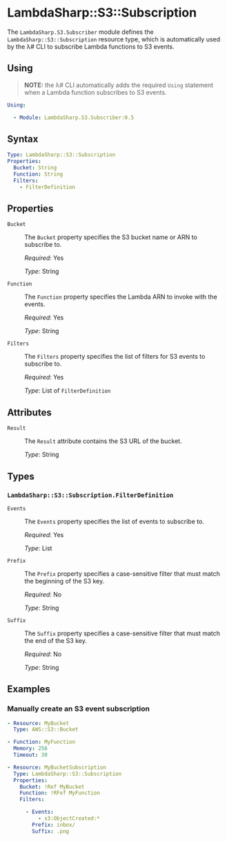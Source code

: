 # LambdaSharp::S3::Subscription

The `LambdaSharp.S3.Subscriber` module defines the `LambdaSharp::S3::Subscription` resource type, which is automatically used by the λ# CLI to subscribe Lambda functions to S3 events.

## Using

> **NOTE:** the λ# CLI automatically adds the required `Using` statement when a Lambda function subscribes to S3 events.

```yaml
Using:

  - Module: LambdaSharp.S3.Subscriber:0.5
```

## Syntax

```yaml
Type: LambdaSharp::S3::Subscription
Properties:
  Bucket: String
  Function: String
  Filters:
    - FilterDefinition
```

## Properties

<dl>

<dt><code>Bucket</code></dt>
<dd>

The <code>Bucket</code> property specifies the S3 bucket name or ARN to subscribe to.

<i>Required</i>: Yes

<i>Type</i>: String
</dd>

<dt><code>Function</code></dt>
<dd>

The <code>Function</code> property specifies the Lambda ARN to invoke with the events.

<i>Required</i>: Yes

<i>Type</i>: String
</dd>

<dt><code>Filters</code></dt>
<dd>

The <code>Filters</code> property specifies the list of filters for S3 events to subscribe to.

<i>Required</i>: Yes

<i>Type</i>: List of <code>FilterDefinition</code>

</dd>

</dl>

## Attributes

<dl>

<dt><code>Result</code></dt>
<dd>

The <code>Result</code> attribute contains the S3 URL of the bucket.

<i>Type</i>: String
</dd>

</dl>

## Types

### `LambdaSharp::S3::Subscription.FilterDefinition`

<dl>

<dt><code>Events</code></dt>
<dd>

The <code>Events</code> property specifies the list of events to subscribe to.

<i>Required</i>: Yes

<i>Type</i>: List<String>
</dd>

<dt><code>Prefix</code></dt>
<dd>

The <code>Prefix</code> property specifies a case-sensitive filter that must match the beginning of the S3 key.

<i>Required</i>: No

<i>Type</i>: String
</dd>

<dt><code>Suffix</code></dt>
<dd>

The <code>Suffix</code> property specifies a case-sensitive filter that must match the end of the S3 key.

<i>Required</i>: No

<i>Type</i>: String
</dd>

</dl>


## Examples

### Manually create an S3 event subscription

```yaml
- Resource: MyBucket
  Type: AWS::S3::Bucket

- Function: MyFunction
  Memory: 256
  Timeout: 30

- Resource: MyBucketSubscription
  Type: LambdaSharp::S3::Subscription
  Properties:
    Bucket: !Ref MyBucket
    Function: !RFef MyFunction
    Filters:

      - Events:
          - s3:ObjectCreated:*
        Prefix: inbox/
        Suffix: .png
```
